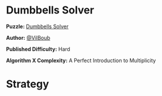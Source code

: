 # Dumbbells Solver

__Puzzle:__ [Dumbbells Solver](https://www.codingame.com/training/hard/dumbbells-solver)

__Author:__ [@VilBoub](https://www.codingame.com/profile/bd6706892e49290fb119aa5ddae4238a318297)

__Published Difficulty:__ Hard

__Algorithm X Complexity:__ A Perfect Introduction to Multiplicity

# Strategy
